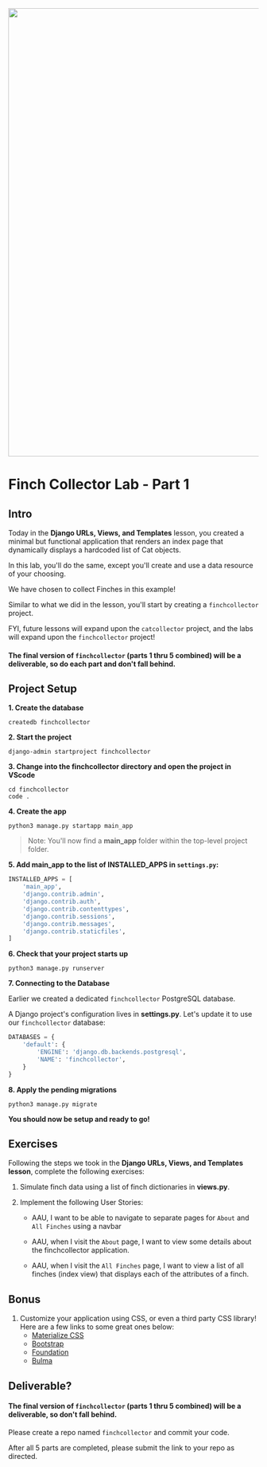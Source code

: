 <!-- {% raw %} -->
<img src="https://images.unsplash.com/photo-1600981806713-d141a32a4f7b" width="900">

# Finch Collector Lab - Part 1

## Intro

Today in the **Django URLs, Views, and Templates** lesson, you created a minimal but functional application that renders an index page that dynamically displays a hardcoded list of Cat objects.

In this lab, you'll do the same, except you'll create and use a data resource of your choosing.

We have chosen to collect Finches in this example!

Similar to what we did in the lesson, you'll start by creating a `finchcollector` project.

FYI, future lessons will expand upon the `catcollector` project, and the labs will expand upon the `finchcollector` project!

#### The final version of `finchcollector` (parts 1 thru 5 combined) will be a deliverable, so do each part and don't fall behind.

## Project Setup

**1. Create the database**
```
createdb finchcollector
```

**2. Start the project**
```
django-admin startproject finchcollector
```

**3. Change into the finchcollector directory and open the project in VScode**
```
cd finchcollector
code .
```

**4. Create the app**
```
python3 manage.py startapp main_app
```
> Note: You'll now find a **main_app** folder within the top-level project folder.

**5. Add main_app to the list of INSTALLED_APPS in `settings.py`:**
```python
INSTALLED_APPS = [
	'main_app',
	'django.contrib.admin',
	'django.contrib.auth',
	'django.contrib.contenttypes',
	'django.contrib.sessions',
	'django.contrib.messages',
	'django.contrib.staticfiles',
]
```

**6. Check that your project starts up**
```
python3 manage.py runserver
```

**7. Connecting to the Database**

Earlier we created a dedicated `finchcollector` PostgreSQL database.

A Django project's configuration lives in **settings.py**. Let's update it to use our `finchcollector` database:

```python
DATABASES = {
    'default': {
        'ENGINE': 'django.db.backends.postgresql',
        'NAME': 'finchcollector',
    }
}
```

**8. Apply the pending migrations**
```
python3 manage.py migrate
```

**You should now be setup and ready to go!**

## Exercises

Following the steps we took in the **Django URLs, Views, and Templates lesson**, complete the following exercises:

1. Simulate finch data using a list of finch dictionaries in **views.py**.

2. Implement the following User Stories:
	- AAU, I want to be able to navigate to separate pages for `About` and `All Finches` using a navbar
	
	- AAU, when I visit the `About` page, I want to view some details about the finchcollector application.

	- AAU, when I visit the `All Finches` page, I want to view a list of all finches (index view) that displays each of the attributes of a finch.

## Bonus

1. Customize your application using CSS, or even a third party CSS library! Here are a few links to some great ones below:
	- [Materialize CSS](https://materializecss.com/getting-started.html)
	- [Bootstrap](https://getbootstrap.com/docs/5.1/getting-started/introduction/)
	- [Foundation](https://get.foundation/sites/docs/installation.html)
	- [Bulma](https://bulma.io/documentation/overview/start/)


## Deliverable?

#### The final version of `finchcollector` (parts 1 thru 5 combined) will be a deliverable, so don't fall behind.

Please create a repo named `finchcollector` and commit your code.

After all 5 parts are completed, please submit the link to your repo as directed.
<!-- {% endraw %} -->

